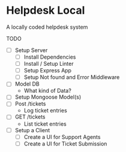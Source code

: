 # Helpdesk Local #

 A locally coded helpdesk system

 TODO
- [ ] Setup Server
    - [ ] Install Dependencies
    - [ ] Install / Setup Linter
    - [ ] Setup Express App
    - [ ] Setup Not found and Error Middleware
- [ ] Model DB
    - What kind of Data?
- [ ] Setup Mongoose Model(s)
- [ ] Post /tickets
    - Log ticket entries
- [ ] GET /tickets
    - List ticket entries
- [ ] Setup a Client
    - [ ] Create a UI for Support Agents
    - [ ] Create a UI for Ticket Submission
